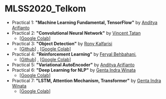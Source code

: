 # MLSS2020_Telkom

* Practical 1: **"Machine Learning Fundamental, TensorFlow"** by [Anditya Arifianto](https://www.linkedin.com/in/andityaarifianto/)
* Practical 2: **"Convolutional Neural Network"** by [Vincent Tatan](https://www.linkedin.com/in/vincenttatan/)
  * [[Google Colab](https://colab.research.google.com/drive/1OFWBxvT9cnyJpcTcGCPEqYIq_u0Yt90b?usp=sharing)]
* Practical 3: **"Object Detection"** by [Rony Kalfarisi](https://www.linkedin.com/in/rony-kalfarisi-117861112/)
  * [[Github](https://github.com/ronygustam/MLSS-INDONESIA-2020)] , [[Google Colab](https://colab.research.google.com/github/ronygustam/MLSS-INDONESIA-2020/blob/master/MLSS_practical_session_object_detection_tf2.ipynb)]
* Practical 4: **"Reinforcement Learning"** by [Feryal Behbahani](https://uk.linkedin.com/in/feryal-behbahani), 
  * [[Github](https://github.com/Feryal/rl_mlss_2020https://feryal.github.io/)] , [[Google Colab](https://colab.research.google.com/github/feryal/rl_mlss_2020/blob/master/RL_Tutorial_MLSS_2020.ipynb)]
* Practical 5: **"Variational AutoEncoder"** by [Anditya Arifianto](https://www.linkedin.com/in/andityaarifianto/)
* Practical 6: **"Deep Learning for NLP"** by [Genta Indra Winata](https://gentawinata.com/)
  * [[Google Colab](https://colab.research.google.com/drive/1tMQ4b_hf7YJ5qVumDoK_0T3BqKW7SzXE?usp=sharing)]
* Practical 7: **"LSTM, Attention Mechanism, Transformer"** by [Genta Indra Winata](https://gentawinata.com/)
  * [[Google Colab](https://colab.research.google.com/drive/1tMQ4b_hf7YJ5qVumDoK_0T3BqKW7SzXE?usp=sharing)]
